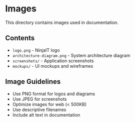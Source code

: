 # Images

This directory contains images used in documentation.

## Contents

- `logo.png` - NinjaIT logo
- `architecture-diagram.png` - System architecture diagram
- `screenshots/` - Application screenshots
- `mockups/` - UI mockups and wireframes

## Image Guidelines

- Use PNG format for logos and diagrams
- Use JPEG for screenshots
- Optimize images for web (< 500KB)
- Use descriptive filenames
- Include alt text in documentation

